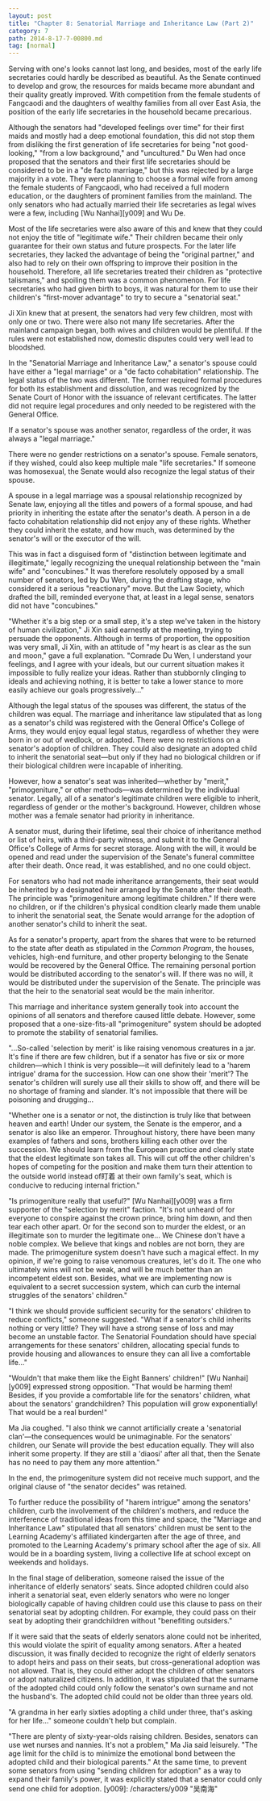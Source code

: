 ```yaml
---
layout: post
title: "Chapter 8: Senatorial Marriage and Inheritance Law (Part 2)"
category: 7
path: 2014-8-17-7-00800.md
tag: [normal]
---
```


Serving with one's looks cannot last long, and besides, most of the early life secretaries could hardly be described as beautiful. As the Senate continued to develop and grow, the resources for maids became more abundant and their quality greatly improved. With competition from the female students of Fangcaodi and the daughters of wealthy families from all over East Asia, the position of the early life secretaries in the household became precarious.

Although the senators had "developed feelings over time" for their first maids and mostly had a deep emotional foundation, this did not stop them from disliking the first generation of life secretaries for being "not good-looking," "from a low background," and "uncultured." Du Wen had once proposed that the senators and their first life secretaries should be considered to be in a "de facto marriage," but this was rejected by a large majority in a vote. They were planning to choose a formal wife from among the female students of Fangcaodi, who had received a full modern education, or the daughters of prominent families from the mainland. The only senators who had actually married their life secretaries as legal wives were a few, including [Wu Nanhai][y009] and Wu De.

Most of the life secretaries were also aware of this and knew that they could not enjoy the title of "legitimate wife." Their children became their only guarantee for their own status and future prospects. For the later life secretaries, they lacked the advantage of being the "original partner," and also had to rely on their own offspring to improve their position in the household. Therefore, all life secretaries treated their children as "protective talismans," and spoiling them was a common phenomenon. For life secretaries who had given birth to boys, it was natural for them to use their children's "first-mover advantage" to try to secure a "senatorial seat."

Ji Xin knew that at present, the senators had very few children, most with only one or two. There were also not many life secretaries. After the mainland campaign began, both wives and children would be plentiful. If the rules were not established now, domestic disputes could very well lead to bloodshed.

In the "Senatorial Marriage and Inheritance Law," a senator's spouse could have either a "legal marriage" or a "de facto cohabitation" relationship. The legal status of the two was different. The former required formal procedures for both its establishment and dissolution, and was recognized by the Senate Court of Honor with the issuance of relevant certificates. The latter did not require legal procedures and only needed to be registered with the General Office.

If a senator's spouse was another senator, regardless of the order, it was always a "legal marriage."

There were no gender restrictions on a senator's spouse. Female senators, if they wished, could also keep multiple male "life secretaries." If someone was homosexual, the Senate would also recognize the legal status of their spouse.

A spouse in a legal marriage was a spousal relationship recognized by Senate law, enjoying all the titles and powers of a formal spouse, and had priority in inheriting the estate after the senator's death. A person in a de facto cohabitation relationship did not enjoy any of these rights. Whether they could inherit the estate, and how much, was determined by the senator's will or the executor of the will.

This was in fact a disguised form of "distinction between legitimate and illegitimate," legally recognizing the unequal relationship between the "main wife" and "concubines." It was therefore resolutely opposed by a small number of senators, led by Du Wen, during the drafting stage, who considered it a serious "reactionary" move. But the Law Society, which drafted the bill, reminded everyone that, at least in a legal sense, senators did not have "concubines."

"Whether it's a big step or a small step, it's a step we've taken in the history of human civilization," Ji Xin said earnestly at the meeting, trying to persuade the opponents. Although in terms of proportion, the opposition was very small, Ji Xin, with an attitude of "my heart is as clear as the sun and moon," gave a full explanation. "Comrade Du Wen, I understand your feelings, and I agree with your ideals, but our current situation makes it impossible to fully realize your ideas. Rather than stubbornly clinging to ideals and achieving nothing, it is better to take a lower stance to more easily achieve our goals progressively..."

Although the legal status of the spouses was different, the status of the children was equal. The marriage and inheritance law stipulated that as long as a senator's child was registered with the General Office's College of Arms, they would enjoy equal legal status, regardless of whether they were born in or out of wedlock, or adopted. There were no restrictions on a senator's adoption of children. They could also designate an adopted child to inherit the senatorial seat—but only if they had no biological children or if their biological children were incapable of inheriting.

However, how a senator's seat was inherited—whether by "merit," "primogeniture," or other methods—was determined by the individual senator. Legally, all of a senator's legitimate children were eligible to inherit, regardless of gender or the mother's background. However, children whose mother was a female senator had priority in inheritance.

A senator must, during their lifetime, seal their choice of inheritance method or list of heirs, with a third-party witness, and submit it to the General Office's College of Arms for secret storage. Along with the will, it would be opened and read under the supervision of the Senate's funeral committee after their death. Once read, it was established, and no one could object.

For senators who had not made inheritance arrangements, their seat would be inherited by a designated heir arranged by the Senate after their death. The principle was "primogeniture among legitimate children." If there were no children, or if the children's physical condition clearly made them unable to inherit the senatorial seat, the Senate would arrange for the adoption of another senator's child to inherit the seat.

As for a senator's property, apart from the shares that were to be returned to the state after death as stipulated in the *Common Program*, the houses, vehicles, high-end furniture, and other property belonging to the Senate would be recovered by the General Office. The remaining personal portion would be distributed according to the senator's will. If there was no will, it would be distributed under the supervision of the Senate. The principle was that the heir to the senatorial seat would be the main inheritor.

This marriage and inheritance system generally took into account the opinions of all senators and therefore caused little debate. However, some proposed that a one-size-fits-all "primogeniture" system should be adopted to promote the stability of senatorial families.

"...So-called 'selection by merit' is like raising venomous creatures in a jar. It's fine if there are few children, but if a senator has five or six or more children—which I think is very possible—it will definitely lead to a 'harem intrigue' drama for the succession. How can one show their 'merit'? The senator's children will surely use all their skills to show off, and there will be no shortage of framing and slander. It's not impossible that there will be poisoning and drugging...

"Whether one is a senator or not, the distinction is truly like that between heaven and earth! Under our system, the Senate is the emperor, and a senator is also like an emperor. Throughout history, there have been many examples of fathers and sons, brothers killing each other over the succession. We should learn from the European practice and clearly state that the eldest legitimate son takes all. This will cut off the other children's hopes of competing for the position and make them turn their attention to the outside world instead of盯着 at their own family's seat, which is conducive to reducing internal friction."

"Is primogeniture really that useful?" [Wu Nanhai][y009] was a firm supporter of the "selection by merit" faction. "It's not unheard of for everyone to conspire against the crown prince, bring him down, and then tear each other apart. Or for the second son to murder the eldest, or an illegitimate son to murder the legitimate one... We Chinese don't have a noble complex. We believe that kings and nobles are not born, they are made. The primogeniture system doesn't have such a magical effect. In my opinion, if we're going to raise venomous creatures, let's do it. The one who ultimately wins will not be weak, and will be much better than an incompetent eldest son. Besides, what we are implementing now is equivalent to a secret succession system, which can curb the internal struggles of the senators' children."

"I think we should provide sufficient security for the senators' children to reduce conflicts," someone suggested. "What if a senator's child inherits nothing or very little? They will have a strong sense of loss and may become an unstable factor. The Senatorial Foundation should have special arrangements for these senators' children, allocating special funds to provide housing and allowances to ensure they can all live a comfortable life..."

"Wouldn't that make them like the Eight Banners' children!" [Wu Nanhai][y009] expressed strong opposition. "That would be harming them! Besides, if you provide a comfortable life for the senators' children, what about the senators' grandchildren? This population will grow exponentially! That would be a real burden!"

Ma Jia coughed. "I also think we cannot artificially create a 'senatorial clan'—the consequences would be unimaginable. For the senators' children, our Senate will provide the best education equally. They will also inherit some property. If they are still a 'diaosi' after all that, then the Senate has no need to pay them any more attention."

In the end, the primogeniture system did not receive much support, and the original clause of "the senator decides" was retained.

To further reduce the possibility of "harem intrigue" among the senators' children, curb the involvement of the children's mothers, and reduce the interference of traditional ideas from this time and space, the "Marriage and Inheritance Law" stipulated that all senators' children must be sent to the Learning Academy's affiliated kindergarten after the age of three, and promoted to the Learning Academy's primary school after the age of six. All would be in a boarding system, living a collective life at school except on weekends and holidays.

In the final stage of deliberation, someone raised the issue of the inheritance of elderly senators' seats. Since adopted children could also inherit a senatorial seat, even elderly senators who were no longer biologically capable of having children could use this clause to pass on their senatorial seat by adopting children. For example, they could pass on their seat by adopting their grandchildren without "benefiting outsiders."

If it were said that the seats of elderly senators alone could not be inherited, this would violate the spirit of equality among senators. After a heated discussion, it was finally decided to recognize the right of elderly senators to adopt heirs and pass on their seats, but cross-generational adoption was not allowed. That is, they could either adopt the children of other senators or adopt naturalized citizens. In addition, it was stipulated that the surname of the adopted child could only follow the senator's own surname and not the husband's. The adopted child could not be older than three years old.

"A grandma in her early sixties adopting a child under three, that's asking for her life..." someone couldn't help but complain.

"There are plenty of sixty-year-olds raising children. Besides, senators can use wet nurses and nannies. It's not a problem," Ma Jia said leisurely. "The age limit for the child is to minimize the emotional bond between the adopted child and their biological parents." At the same time, to prevent some senators from using "sending children for adoption" as a way to expand their family's power, it was explicitly stated that a senator could only send one child for adoption.
[y009]: /characters/y009 "吴南海"